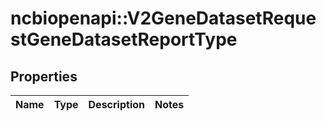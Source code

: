 # ncbiopenapi::V2GeneDatasetRequestGeneDatasetReportType


## Properties
Name | Type | Description | Notes
------------ | ------------- | ------------- | -------------


